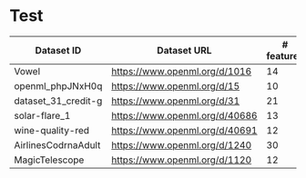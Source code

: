 # Test


| Dataset ID    | Dataset URL   | # features   | # instances   | # classes     |
| ---| --- |--- | --- | --- |
|     Vowel     | https://www.openml.org/d/1016  |14 | 990  |2  |
|     openml_phpJNxH0q     | https://www.openml.org/d/15  |10 | 699  |2  |
|     dataset_31_credit-g     | https://www.openml.org/d/31 |21| 1000  |2  |
|     solar-flare_1     | https://www.openml.org/d/40686  |13| 315  |5  |
|     wine-quality-red    | https://www.openml.org/d/40691  |12| 1599  |6 |
|     AirlinesCodrnaAdult    | https://www.openml.org/d/1240  |30| 1076790  |2|
|     MagicTelescope    | https://www.openml.org/d/1120 |12| 19020  |2|





